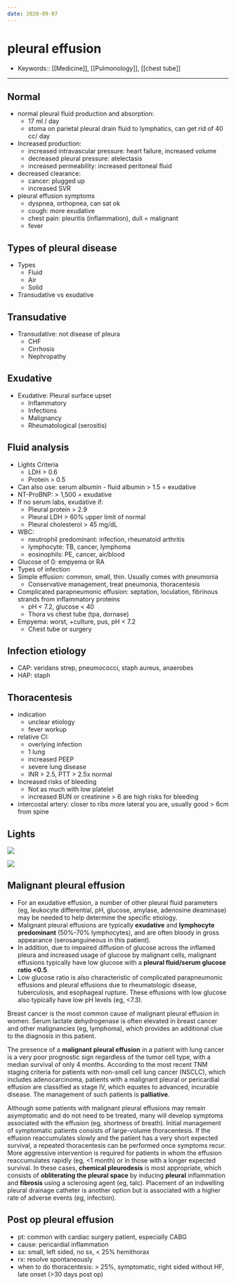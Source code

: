 ```yaml
---
date: 2020-09-07
---
```


# pleural effusion

- Keywords:: [[Medicine]], [[Pulmonology]], [[chest tube]]
---

## Normal

- normal pleural fluid production and absorption:
	- 17 ml / day
	- stoma on parietal pleural drain fluid to lymphatics, can get rid of 40 cc/ day
- Increased production:
	- increased intravascular pressure: heart failure, increased volume
	- decreased pleural pressure: atelectasis
	- increased permeability: increased peritoneal fluid
- decreased clearance:
	- cancer: plugged up
	- increased SVR
- pleural effusion symptoms
	- dyspnea, orthopnea, can sat ok
	- cough: more exudative
	- chest pain: pleuritis (inflammation), dull = malignant
	- fever

## Types of pleural disease

- Types
	- Fluid
	- Air
	- Solid
- Transudative vs exudative

## Transudative

- Transudative: not disease of pleura
	- CHF
	- Cirrhosis
	- Nephropathy

## Exudative

- Exudative: Pleural surface upset
	- Inflammatory
	- Infections
	- Malignancy
	- Rheumatological (serositis)

## Fluid analysis

- Lights Criteria
	- LDH > 0.6
	- Protein > 0.5
- Can also use: serum albumin - fluid albumin > 1.5 = exudative
- NT-ProBNP: > 1,500 = exudative
- If no serum labs, exudative if:
	- Pleural protein > 2.9
	- Pleural LDH > 60% upper limit of normal
	- Pleural cholesterol > 45 mg/dL
- WBC:
	- neutrophil predominant: infection, rheumatoid arthritis
	- lymphocyte: TB, cancer, lymphoma
	- eosinophils: PE, cancer, air/blood
- Glucose of 0: empyema or RA
- Types of infection
- Simple effusion: common, small, thin. Usually comes with pneumonia
	- Conservative management, treat pneumonia, thoracentesis
- Complicated parapneumonic effusion: septation, loculation, fibrinous strands from inflammatory proteins
	- pH < 7.2, glucose < 40
	- Thora vs chest tube (tpa, dornase)
- Empyema: worst, +culture, pus, pH < 7.2
	- Chest tube or surgery

## Infection etiology

- CAP: veridans strep, pneumococci, staph aureus, anaerobes
- HAP: staph

## Thoracentesis

- indication
	- unclear etiology
	- fever workup
- relative CI:
	- overlying infection
	- 1 lung
	- increased PEEP
	- severe lung disease
	- INR > 2.5, PTT > 2.5x normal
- Increased risks of bleeding
	- Not as much with low platelet
	- increased BUN or creatinine > 6 are high risks for bleeding
- intercostal artery: closer to ribs more lateral you are, usually good > 6cm from spine

## Lights

<!-- Light criteria causes -->

![](https://photos.thisispiggy.com/file/wikiFiles/image-20200128194948762.png)

![](https://photos.thisispiggy.com/file/wikiFiles/20200909203145_2.png)

## Malignant pleural effusion

<!-- malignant pleural effusion characteristics -->

- For an exudative effusion, a number of other pleural fluid parameters (eg, leukocyte differential, pH, glucose, amylase, adenosine deaminase) may be needed to help determine the specific etiology.
- Malignant pleural effusions are typically **exudative** and **lymphocyte predominant** (50%-70% lymphocytes), and are often bloody in gross appearance (serosanguineous in this patient).
- In addition, due to impaired diffusion of glucose across the inflamed pleura and increased usage of glucose by malignant cells, malignant effusions typically have low glucose with a **pleural fluid/serum glucose ratio <0.5**.
- Low glucose ratio is also characteristic of complicated parapneumonic effusions and pleural effusions due to rheumatologic disease, tuberculosis, and esophageal rupture.  These effusions with low glucose also typically have low pH levels (eg, <7.3).

Breast cancer is the most common cause of malignant pleural effusion in women.  Serum lactate dehydrogenase is often elevated in breast cancer and other malignancies (eg, lymphoma), which provides an additional clue to the diagnosis in this patient.

<!-- malignant pleural effusion management -->

The presence of a **malignant pleural effusion** in a patient with lung cancer is a very poor prognostic sign regardless of the tumor cell type, with a median survival of only 4 months.  According to the most recent TNM staging criteria for patients with  non-small cell lung cancer (NSCLC), which includes adenocarcinoma,  patients with a malignant pleural or pericardial effusion are classified as stage IV, which equates to advanced, incurable disease. The  management of such patients is **palliative**.

Although some patients with malignant pleural effusions may remain asymptomatic  and do not need to be treated, many will develop symptoms associated  with the effusion (eg, shortness of breath). Initial management of  symptomatic patients consists of large-volume thoracentesis. If the  effusion reaccumulates slowly and the patient has a very short expected  survival, a repeated thoracentesis can be performed once symptoms  recur. More aggressive intervention is required for patients in whom  the effusion reaccumulates rapidly (eg, <1 month) or in those with a  longer expected survival. In these cases, **chemical pleurodesis** is most appropriate, which consists of **obliterating the pleural space** by inducing **pleural** inflammation and **fibrosis** using a sclerosing agent (eg, talc). Placement of an indwelling  pleural drainage catheter is another option but is associated with a  higher rate of adverse events (eg, infection).

## Post op pleural effusion

<!-- ignore -->

- pt: common with cardiac surgery patient, especially CABG
- cause: pericardial inflammation
- sx: small, left sided, no sx, < 25% hemithorax
- rx: resolve spontaneously
- when to do thoracentesis: > 25%, symptomatic, right sided without HF, late onset (>30 days post op)
